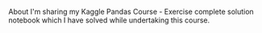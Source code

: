 About
I'm sharing my Kaggle Pandas Course - Exercise complete solution notebook which I have solved while undertaking this course.
